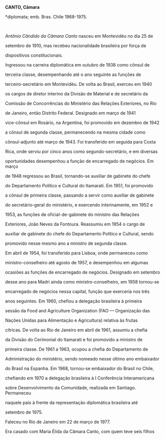 **CANTO, Câmara**



\*diplomata; emb. Bras. Chile 1968-1975.



 



*Antônio Cândido da Câmara Canto* nasceu em Montevidéu no dia 25 de

setembro de 1910, mas recebeu nacionalidade brasileira por força de

dispositivos constitucionais.



Ingressou na carreira diplomática em outubro de 1938 como cônsul de

terceira classe, desempenhando até o ano seguinte as funções de

terceiro-secretário em Montevidéu. De volta ao Brasil, exerceu em 1940

os cargos de diretor interino da Divisão de Material e de secretário da

Comissão de Concorrências do Ministério das Relações Exteriores, no Rio

de Janeiro, então Distrito Federal. Designado em março de 1941

vice-cônsul em Rosário, na Argentina, foi promovido em dezembro de 1942

a cônsul de segunda classe, permanecendo na mesma cidade como

cônsul-adjunto até março de 1943. Foi transferido em seguida para Costa

Rica, onde serviu por cinco anos como segundo-secretário, e em diversas

oportunidades desempenhou a função de encarregado de negócios. Em março

de 1948 regressou ao Brasil, tornando-se auxiliar de gabinete do chefe

do Departamento Político e Cultural do Itamarati. Em 1951, foi promovido

a cônsul de primeira classe, passando a servir como auxiliar de gabinete

do secretário-geral do ministério, e exercendo interinamente, em 1952 e

1953, as funções de oficial-de-gabinete do ministro das Relações

Exteriores, João Neves da Fontoura. Reassumiu em 1954 o cargo de

auxiliar de gabinete do chefe do Departamento Político e Cultural, sendo

promovido nesse mesmo ano a ministro de segunda classe.



Em abril de 1954, foi transferido para Lisboa, onde permaneceu como

ministro-conselheiro até agosto de 1957, e desempenhou em algumas

ocasiões as funções de encarregado de negócios. Designado em setembro

desse ano para Madri ainda como ministro-conselheiro, em 1958 tornou-se

encarregado de negócios nessa capital, função que exerceria nos três

anos seguintes. Em 1960, chefiou a delegação brasileira à primeira

sessão da Food and Agriculture Organization (FAO — Organização das

Nações Unidas para Alimentação e Agricultura) relativa às frutas

cítricas. De volta ao Rio de Janeiro em abril de 1961, assumiu a chefia

da Divisão do Cerimonial do Itamarati e foi promovido a ministro de

primeira classe. De 1961 a 1963, ocupou a chefia do Departamento de

Administração do ministério, sendo nomeado nesse último ano embaixador

do Brasil na Espanha. Em 1968, tornou-se embaixador do Brasil no Chile,

chefiando em 1970 a delegação brasileira à I Conferência Interamericana

sobre Desenvolvimento da Comunidade, realizada em Santiago. Permaneceu

naquele país à frente da representação diplomática brasileira até

setembro de 1975.



Faleceu no Rio de Janeiro em 22 de março de 1977.



Era casado com Maria Élida da Câmara Canto, com quem teve seis filhos



 



 



